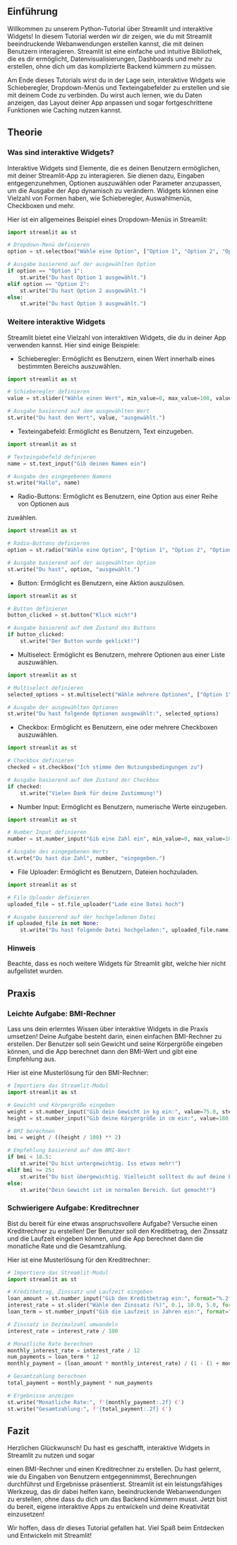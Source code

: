 ## Einführung
Willkommen zu unserem Python-Tutorial über Streamlit und interaktive Widgets! In diesem Tutorial werden wir dir zeigen, wie du mit Streamlit beeindruckende Webanwendungen erstellen kannst, die mit deinen Benutzern interagieren. Streamlit ist eine einfache und intuitive Bibliothek, die es dir ermöglicht, Datenvisualisierungen, Dashboards und mehr zu erstellen, ohne dich um das komplizierte Backend kümmern zu müssen. 

Am Ende dieses Tutorials wirst du in der Lage sein, interaktive Widgets wie Schieberegler, Dropdown-Menüs und Texteingabefelder zu erstellen und sie mit deinem Code zu verbinden. Du wirst auch lernen, wie du Daten anzeigen, das Layout deiner App anpassen und sogar fortgeschrittene Funktionen wie Caching nutzen kannst.

## Theorie

### Was sind interaktive Widgets?
Interaktive Widgets sind Elemente, die es deinen Benutzern ermöglichen, mit deiner Streamlit-App zu interagieren. Sie dienen dazu, Eingaben entgegenzunehmen, Optionen auszuwählen oder Parameter anzupassen, um die Ausgabe der App dynamisch zu verändern. Widgets können eine Vielzahl von Formen haben, wie Schieberegler, Auswahlmenüs, Checkboxen und mehr.

Hier ist ein allgemeines Beispiel eines Dropdown-Menüs in Streamlit:
```python
import streamlit as st

# Dropdown-Menü definieren
option = st.selectbox("Wähle eine Option", ["Option 1", "Option 2", "Option 3"])

# Ausgabe basierend auf der ausgewählten Option
if option == "Option 1":
    st.write("Du hast Option 1 ausgewählt.")
elif option == "Option 2":
    st.write("Du hast Option 2 ausgewählt.")
else:
    st.write("Du hast Option 3 ausgewählt.")
```

### Weitere interaktive Widgets
Streamlit bietet eine Vielzahl von interaktiven Widgets, die du in deiner App verwenden kannst. Hier sind einige Beispiele:

- Schieberegler: Ermöglicht es Benutzern, einen Wert innerhalb eines bestimmten Bereichs auszuwählen.
```python
import streamlit as st

# Schieberegler definieren
value = st.slider("Wähle einen Wert", min_value=0, max_value=100, value=50)

# Ausgabe basierend auf dem ausgewählten Wert
st.write("Du hast den Wert", value, "ausgewählt.")
```

- Texteingabefeld: Ermöglicht es Benutzern, Text einzugeben.
```python
import streamlit as st

# Texteingabefeld definieren
name = st.text_input("Gib deinen Namen ein")

# Ausgabe des eingegebenen Namens
st.write("Hallo", name)
```

- Radio-Buttons: Ermöglicht es Benutzern, eine Option aus einer Reihe von Optionen aus

zuwählen.
```python
import streamlit as st

# Radio-Buttons definieren
option = st.radio("Wähle eine Option", ["Option 1", "Option 2", "Option 3"])

# Ausgabe basierend auf der ausgewählten Option
st.write("Du hast", option, "ausgewählt.")
```

- Button: Ermöglicht es Benutzern, eine Aktion auszulösen.
```python
import streamlit as st

# Button definieren
button_clicked = st.button("Klick mich!")

# Ausgabe basierend auf dem Zustand des Buttons
if button_clicked:
    st.write("Der Button wurde geklickt!")
```

- Multiselect: Ermöglicht es Benutzern, mehrere Optionen aus einer Liste auszuwählen.
```python
import streamlit as st

# Multiselect definieren
selected_options = st.multiselect("Wähle mehrere Optionen", ["Option 1", "Option 2", "Option 3"])

# Ausgabe der ausgewählten Optionen
st.write("Du hast folgende Optionen ausgewählt:", selected_options)
```

- Checkbox: Ermöglicht es Benutzern, eine oder mehrere Checkboxen auszuwählen.
```python
import streamlit as st

# Checkbox definieren
checked = st.checkbox("Ich stimme den Nutzungsbedingungen zu")

# Ausgabe basierend auf dem Zustand der Checkbox
if checked:
    st.write("Vielen Dank für deine Zustimmung!")
```

- Number Input: Ermöglicht es Benutzern, numerische Werte einzugeben.
```python
import streamlit as st

# Number Input definieren
number = st.number_input("Gib eine Zahl ein", min_value=0, max_value=100, value=50)

# Ausgabe des eingegebenen Werts
st.wrte("Du hast die Zahl", number, "eingegeben.")
```

- File Uploader: Ermöglicht es Benutzern, Dateien hochzuladen.
```python
import streamlit as st

# File Uploader definieren
uploaded_file = st.file_uploader("Lade eine Datei hoch")

# Ausgabe basierend auf der hochgeladenen Datei
if uploaded_file is not None:
    st.write("Du hast folgende Datei hochgeladen:", uploaded_file.name)
```
### Hinweis
Beachte, dass es noch weitere Widgets für Streamlit gibt, welche hier nicht aufgelistet wurden.

## Praxis

### Leichte Aufgabe: BMI-Rechner
Lass uns dein erlerntes Wissen über interaktive Widgets in die Praxis umsetzen! Deine Aufgabe besteht darin, einen einfachen BMI-Rechner zu erstellen. Der Benutzer soll sein Gewicht und seine Körpergröße eingeben können, und die App berechnet dann den BMI-Wert und gibt eine Empfehlung aus.

Hier ist eine Musterlösung für den BMI-Rechner:
```python
# Importiere das Streamlit-Modul
import streamlit as st

# Gewicht und Körpergröße eingeben
weight = st.number_input("Gib dein Gewicht in kg ein:", value=75.0, step=0.1, format="%.1f", min_value=0.1)
height = st.number_input("Gib deine Körpergröße in cm ein:", value=180, min_value=1)

# BMI berechnen
bmi = weight / ((height / 100) ** 2)

# Empfehlung basierend auf dem BMI-Wert
if bmi < 18.5:
    st.write("Du bist untergewichtig. Iss etwas mehr!")
elif bmi >= 25:
    st.write("Du bist übergewichtig. Vielleicht solltest du auf deine Ernährung achten.")
else:
    st.write("Dein Gewicht ist im normalen Bereich. Gut gemacht!")
```

### Schwierigere Aufgabe: Kreditrechner
Bist du bereit für eine etwas anspruchsvollere Aufgabe? Versuche einen Kreditrechner zu erstellen! Der Benutzer soll den Kreditbetrag, den Zinssatz und die Laufzeit eingeben können, und die App berechnet dann die monatliche Rate und die Gesamtzahlung.

Hier ist eine Musterlösung für den Kreditrechner:
```python
# Importiere das Streamlit-Modul
import streamlit as st

# Kreditbetrag, Zinssatz und Laufzeit eingeben
loan_amount = st.number_input("Gib den Kreditbetrag ein:", format="%.2f", value=1000.00, step=100.00, min_value=100.00, max_value=10000.00)
interest_rate = st.slider("Wähle den Zinssatz (%)", 0.1, 10.0, 5.0, format="%.1f")
loan_term = st.number_input("Gib die Laufzeit in Jahren ein:", format="%.1f", value=5.0, step=0.5, min_value=0.5, max_value=30.0)

# Zinssatz in Dezimalzahl umwandeln
interest_rate = interest_rate / 100

# Monatliche Rate berechnen
monthly_interest_rate = interest_rate / 12
num_payments = loan_term * 12
monthly_payment = (loan_amount * monthly_interest_rate) / (1 - (1 + monthly_interest_rate) ** -num_payments)

# Gesamtzahlung berechnen
total_payment = monthly_payment * num_payments

# Ergebnisse anzeigen
st.write("Monatliche Rate:", f'{monthly_payment:.2f} €')
st.write("Gesamtzahlung:", f'{total_payment:.2f} €')
```

## Fazit
Herzlichen Glückwunsch! Du hast es geschafft, interaktive Widgets in Streamlit zu nutzen und sogar

 einen BMI-Rechner und einen Kreditrechner zu erstellen. Du hast gelernt, wie du Eingaben von Benutzern entgegennimmst, Berechnungen durchführst und Ergebnisse präsentierst. Streamlit ist ein leistungsfähiges Werkzeug, das dir dabei helfen kann, beeindruckende Webanwendungen zu erstellen, ohne dass du dich um das Backend kümmern musst. Jetzt bist du bereit, eigene interaktive Apps zu entwickeln und deine Kreativität einzusetzen!

Wir hoffen, dass dir dieses Tutorial gefallen hat. Viel Spaß beim Entdecken und Entwickeln mit Streamlit!